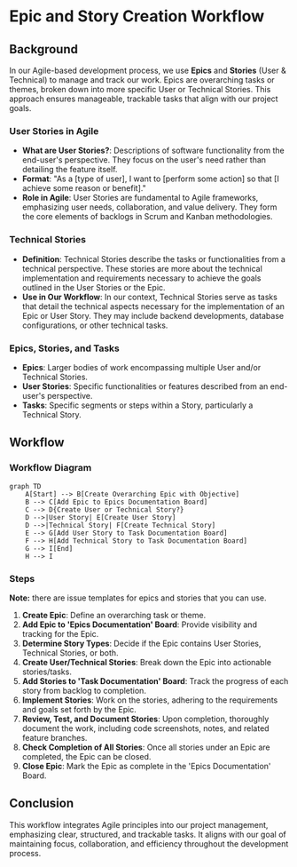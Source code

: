 # Epic and Story Creation Workflow

## Background

In our Agile-based development process, we use **Epics** and **Stories** (User & Technical) to manage and track our work. Epics are overarching tasks or themes, broken down into more specific User or Technical Stories. This approach ensures manageable, trackable tasks that align with our project goals.

### User Stories in Agile

- **What are User Stories?**: Descriptions of software functionality from the end-user's perspective. They focus on the user's need rather than detailing the feature itself.
- **Format**: "As a [type of user], I want to [perform some action] so that [I achieve some reason or benefit]."
- **Role in Agile**: User Stories are fundamental to Agile frameworks, emphasizing user needs, collaboration, and value delivery. They form the core elements of backlogs in Scrum and Kanban methodologies.

### Technical Stories

- **Definition**: Technical Stories describe the tasks or functionalities from a technical perspective. These stories are more about the technical implementation and requirements necessary to achieve the goals outlined in the User Stories or the Epic.
- **Use in Our Workflow**: In our context, Technical Stories serve as tasks that detail the technical aspects necessary for the implementation of an Epic or User Story. They may include backend developments, database configurations, or other technical tasks.

### Epics, Stories, and Tasks

- **Epics**: Larger bodies of work encompassing multiple User and/or Technical Stories.
- **User Stories**: Specific functionalities or features described from an end-user's perspective.
- **Tasks**: Specific segments or steps within a Story, particularly a Technical Story.

## Workflow

### Workflow Diagram

```mermaid
graph TD
    A[Start] --> B[Create Overarching Epic with Objective]
    B --> C[Add Epic to Epics Documentation Board]
    C --> D{Create User or Technical Story?}
    D -->|User Story| E[Create User Story]
    D -->|Technical Story| F[Create Technical Story]
    E --> G[Add User Story to Task Documentation Board]
    F --> H[Add Technical Story to Task Documentation Board]
    G --> I[End]
    H --> I

```

### Steps
**Note:** there are issue templates for epics and stories that you can use.
1. **Create Epic**: Define an overarching task or theme.
2. **Add Epic to 'Epics Documentation' Board**: Provide visibility and tracking for the Epic.
3. **Determine Story Types**: Decide if the Epic contains User Stories, Technical Stories, or both.
4. **Create User/Technical Stories**: Break down the Epic into actionable stories/tasks.
5. **Add Stories to 'Task Documentation' Board**: Track the progress of each story from backlog to completion.
6. **Implement Stories**: Work on the stories, adhering to the requirements and goals set forth by the Epic.
7. **Review, Test, and Document Stories**: Upon completion, thoroughly document the work, including code screenshots, notes, and related feature branches.
8. **Check Completion of All Stories**: Once all stories under an Epic are completed, the Epic can be closed.
9. **Close Epic**: Mark the Epic as complete in the 'Epics Documentation' Board.

## Conclusion

This workflow integrates Agile principles into our project management, emphasizing clear, structured, and trackable tasks. It aligns with our goal of maintaining focus, collaboration, and efficiency throughout the development process.

